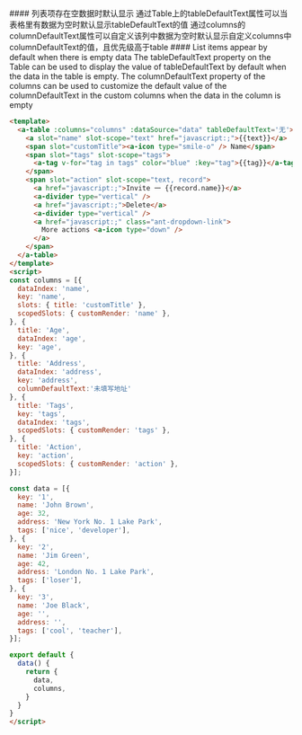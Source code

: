 <cn>
#### 列表项存在空数据时默认显示
通过Table上的tableDefaultText属性可以当表格里有数据为空时默认显示tableDefaultText的值
通过columns的columnDefaultText属性可以自定义该列中数据为空时默认显示自定义columns中columnDefaultText的值，且优先级高于table
</cn>

<us>
#### List items appear by default when there is empty data
The tableDefaultText property on the Table can be used to display the value of tableDefaultText by default when the data in the table is empty.
The columnDefaultText property of the columns can be used to customize the default value of the columnDefaultText in the custom columns when the data in the column is empty
</us>

```html
<template>
  <a-table :columns="columns" :dataSource="data" tableDefaultText='无'>
    <a slot="name" slot-scope="text" href="javascript:;">{{text}}</a>
    <span slot="customTitle"><a-icon type="smile-o" /> Name</span>
    <span slot="tags" slot-scope="tags">
      <a-tag v-for="tag in tags" color="blue" :key="tag">{{tag}}</a-tag>
    </span>
    <span slot="action" slot-scope="text, record">
      <a href="javascript:;">Invite 一 {{record.name}}</a>
      <a-divider type="vertical" />
      <a href="javascript:;">Delete</a>
      <a-divider type="vertical" />
      <a href="javascript:;" class="ant-dropdown-link">
        More actions <a-icon type="down" />
      </a>
    </span>
  </a-table>
</template>
<script>
const columns = [{
  dataIndex: 'name',
  key: 'name',
  slots: { title: 'customTitle' },
  scopedSlots: { customRender: 'name' },
}, {
  title: 'Age',
  dataIndex: 'age',
  key: 'age',
}, {
  title: 'Address',
  dataIndex: 'address',
  key: 'address',
  columnDefaultText:'未填写地址'
}, {
  title: 'Tags',
  key: 'tags',
  dataIndex: 'tags',
  scopedSlots: { customRender: 'tags' },
}, {
  title: 'Action',
  key: 'action',
  scopedSlots: { customRender: 'action' },
}];

const data = [{
  key: '1',
  name: 'John Brown',
  age: 32,
  address: 'New York No. 1 Lake Park',
  tags: ['nice', 'developer'],
}, {
  key: '2',
  name: 'Jim Green',
  age: 42,
  address: 'London No. 1 Lake Park',
  tags: ['loser'],
}, {
  key: '3',
  name: 'Joe Black',
  age: '',
  address: '',
  tags: ['cool', 'teacher'],
}];

export default {
  data() {
    return {
      data,
      columns,
    }
  }
}
</script>
```